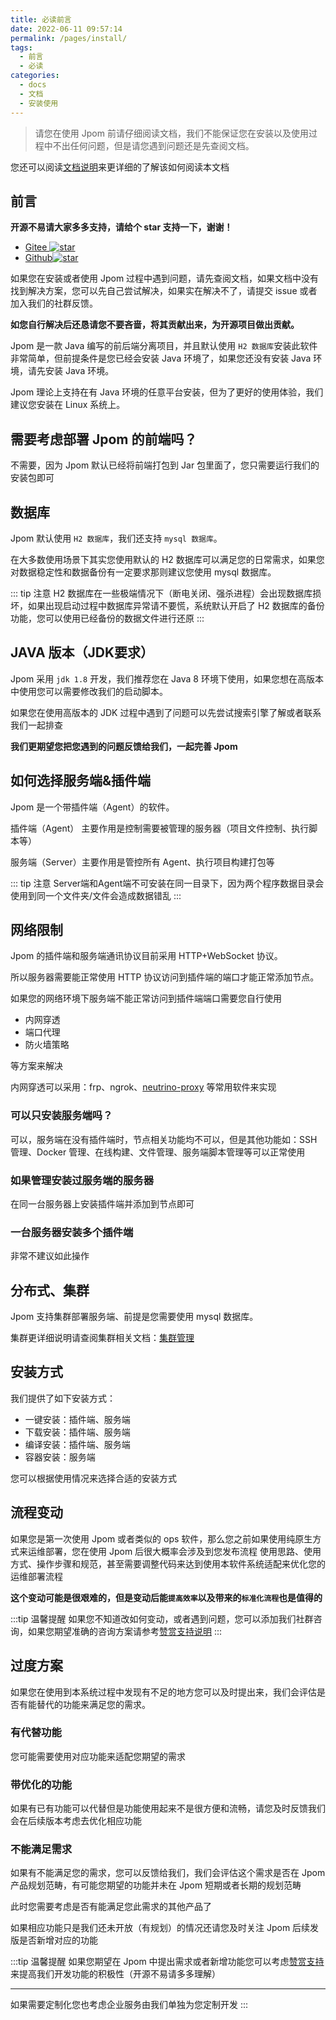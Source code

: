 ```yaml
---
title: 必读前言
date: 2022-06-11 09:57:14
permalink: /pages/install/
tags: 
  - 前言
  - 必读
categories: 
  - docs
  - 文档
  - 安装使用
---
```


> 请您在使用 Jpom 前请仔细阅读文档，我们不能保证您在安装以及使用过程中不出任何问题，但是请您遇到问题还是先查阅文档。

您还可以阅读[文档说明](../00.序言/10.文档说明.md)来更详细的了解该如何阅读本文档

## 前言

**开源不易请大家多多支持，请给个 star 支持一下，谢谢！**

- [Gitee ![star](https://gitee.com/dromara/Jpom/badge/star.svg?theme=gvp)](https://gitee.com/dromara/Jpom/)
- [Github![star](https://img.shields.io/github/stars/dromara/Jpom.svg?style=social)](https://github.com/dromara/Jpom)


如果您在安装或者使用 Jpom 过程中遇到问题，请先查阅文档，如果文档中没有找到解决方案，您可以先自己尝试解决，如果实在解决不了，请提交 issue 或者加入我们的社群反馈。

**如您自行解决后还恳请您不要吝啬，将其贡献出来，为开源项目做出贡献。**

Jpom 是一款 Java 编写的前后端分离项目，并且默认使用 `H2 数据库`安装此软件非常简单，但前提条件是您已经会安装 Java 环境了，如果您还没有安装 Java 环境，请先安装 Java 环境。

Jpom 理论上支持在有 Java 环境的任意平台安装，但为了更好的使用体验，我们建议您安装在 Linux 系统上。

## 需要考虑部署 Jpom 的前端吗？

不需要，因为 Jpom 默认已经将前端打包到 Jar 包里面了，您只需要运行我们的安装包即可

## 数据库

Jpom 默认使用 `H2 数据库`，我们还支持 `mysql 数据库`。

在大多数使用场景下其实您使用默认的 H2 数据库可以满足您的日常需求，如果您对数据稳定性和数据备份有一定要求那则建议您使用 mysql 数据库。

::: tip 注意
H2 数据库在一些极端情况下（断电关闭、强杀进程）会出现数据库损坏，如果出现启动过程中数据库异常请不要慌，系统默认开启了 H2 数据库的备份功能，您可以使用已经备份的数据文件进行还原
:::

## JAVA 版本（JDK要求）

Jpom 采用 `jdk 1.8` 开发，我们推荐您在 Java 8 环境下使用，如果您想在高版本中使用您可以需要修改我们的启动脚本。

如果您在使用高版本的 JDK 过程中遇到了问题可以先尝试搜索引擎了解或者联系我们一起排查

**我们更期望您把您遇到的问题反馈给我们，一起完善 Jpom**

## 如何选择服务端&插件端

Jpom 是一个带插件端（Agent）的软件。

插件端（Agent） 主要作用是控制需要被管理的服务器（项目文件控制、执行脚本等）

服务端（Server）主要作用是管控所有 Agent、执行项目构建打包等

::: tip 注意
Server端和Agent端不可安装在同一目录下，因为两个程序数据目录会使用到同一个文件夹/文件会造成数据错乱
:::

## 网络限制

Jpom 的插件端和服务端通讯协议目前采用 HTTP+WebSocket 协议。

所以服务器需要能正常使用 HTTP 协议访问到插件端的端口才能正常添加节点。

如果您的网络环境下服务端不能正常访问到插件端端口需要您自行使用

- 内网穿透
- 端口代理
- 防火墙策略

等方案来解决

内网穿透可以采用：frp、ngrok、[neutrino-proxy](https://dromara.gitee.io/neutrino-proxy) 等常用软件来实现

### 可以只安装服务端吗？

可以，服务端在没有插件端时，节点相关功能均不可以，但是其他功能如：SSH 管理、Docker 管理、在线构建、文件管理、服务端脚本管理等可以正常使用

### 如果管理安装过服务端的服务器

在同一台服务器上安装插件端并添加到节点即可

### 一台服务器安装多个插件端

非常不建议如此操作

## 分布式、集群

Jpom 支持集群部署服务端、前提是您需要使用 mysql 数据库。

集群更详细说明请查阅集群相关文档：[集群管理](/pages/cluster/)

## 安装方式

我们提供了如下安装方式：

- 一键安装：插件端、服务端
- 下载安装：插件端、服务端
- 编译安装：插件端、服务端
- 容器安装：服务端

您可以根据使用情况来选择合适的安装方式

## 流程变动

如果您是第一次使用 Jpom 或者类似的 ops 软件，那么您之前如果使用纯原生方式来运维部署，您在使用 Jpom 后很大概率会涉及到您发布流程
使用思路、使用方式、操作步骤和规范，甚至需要调整代码来达到使用本软件系统适配来优化您的运维部署流程

**这个变动可能是很艰难的，但是变动后能`提高效率`以及带来的`标准化流程`也是值得的**

:::tip 温馨提醒
如果您不知道改如何变动，或者遇到问题，您可以添加我们社群咨询，如果您期望准确的咨询方案请参考[赞赏支持说明](/pages/praise/)
:::

## 过度方案

如果您在使用到本系统过程中发现有不足的地方您可以及时提出来，我们会评估是否有能替代的功能来满足您的需求。

### 有代替功能

您可能需要使用对应功能来适配您期望的需求

### 带优化的功能

如果有已有功能可以代替但是功能使用起来不是很方便和流畅，请您及时反馈我们会在后续版本考虑去优化相应功能

### 不能满足需求

如果有不能满足您的需求，您可以反馈给我们，我们会评估这个需求是否在 Jpom 产品规划范畴，有可能您期望的功能并未在 Jpom 短期或者长期的规划范畴

此时您需要考虑是否有能满足您此需求的其他产品了

如果相应功能只是我们还未开放（有规划）的情况还请您及时关注 Jpom 后续发版是否新增对应的功能

:::tip 温馨提醒
如果您期望在 Jpom 中提出需求或者新增功能您可以考虑[赞赏支持](/pages/praise/)来提高我们开发功能的积极性（开源不易请多多理解） 


------

如果需要定制化您也考虑企业服务由我们单独为您定制开发
:::